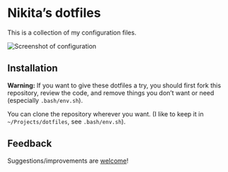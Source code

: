 # Nikita’s dotfiles

This is a collection of my configuration files.

![Screenshot of configuration](https://raw.github.com/NKBelousov/dotfiles/master/screenshot.png)

## Installation

**Warning:** If you want to give these dotfiles a try, you should first fork this repository, review the code, and remove things you don’t want or need (especially `.bash/env.sh`).

You can clone the repository wherever you want. (I like to keep it in `~/Projects/dotfiles`, see `.bash/env.sh`).

## Feedback

Suggestions/improvements are [welcome](https://github.com/NKBelousov/dotfiles/issues)!

